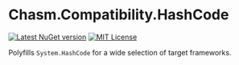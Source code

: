 # Chasm.Compatibility.HashCode

[![Latest NuGet version](https://img.shields.io/nuget/v/Chasm.Compatibility.HashCode)](https://www.nuget.org/packages/Chasm.Compatibility.HashCode/)
[![MIT License](https://img.shields.io/github/license/Chasmical/Chasm)](../../LICENSE)



Polyfills `System.HashCode` for a wide selection of target frameworks.


